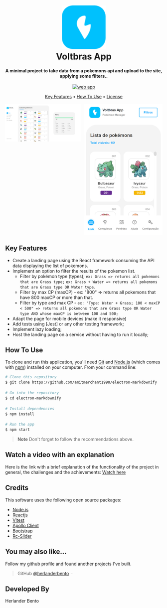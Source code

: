 <h1 align="center">
  <br>
  <a href="#"><img src="./src/assets/images/Voltbras logo@2x.png" alt="Voltbras app" width="140"></a>
  <br>
  Voltbras App
  <br>
</h1>

<h4 align="center">A minimal project to take data from a pokemons api and upload to the site, applying some filters..</h4>

<p align="center">
  <a href="#">
    <img src="https://badge.fury.io/js/electron-markdownify.svg"
         alt="web app">
  </a>
</p>

<p align="center">
  <a href="#key-features">Key Features</a> •
  <a href="#how-to-use">How To Use</a> •
  <a href="#license">License</a>
</p>

<div style="display:grid; grid-template-columns: 1fr 250px; gap:12px;">
 <img src="./src/assets/images/web-app.png"
         alt="web app">
   <img src="./src/assets/images/mobile-app.png"
         alt="mobile app">
</div>

## Key Features

- Create a landing page using the React framework consuming the API data displaying the list of pokemons.
- Implement an option to filter the results of the pokemon list.
  - Filter by pokémon type (types);
    `ex: Grass => returns all pokemons that are Grass type;`
    `ex: Grass + Water => returns all pokemons that are Grass type OR Water type.`
  - Filter by max CP (maxCP) - ex: "800" => returns all pokemons that have 800 maxCP or more than that.
  - Filter by type and max CP - `ex: "Type: Water + Grass; 100 < maxCP < 500" => returns all pokemons that are Grass type OR Water type AND whose maxCP is between 100 and 500;`
- Adapt the page for mobile devices (make it responsive)
- Add tests using [Jest] or any other testing framework;
- Implement lazy loading;
- Host the landing page on a service without having to run it locally;

## How To Use

To clone and run this application, you'll need [Git](https://git-scm.com) and [Node.js](https://nodejs.org/en/download/) (which comes with [npm](http://npmjs.com)) installed on your computer. From your command line:

```bash
# Clone this repository
$ git clone https://github.com/amitmerchant1990/electron-markdownify

# Go into the repository
$ cd electron-markdownify

# Install dependencies
$ npm install

# Run the app
$ npm start
```

> **Note**
> Don't forget to follow the recommendations above.

## Watch a video with an explanation

Here is the link with a brief explanation of the functionality of the project in general, the challenges and the achievements: [Watch here](https://khan.github.io/KaTeX/)

## Credits

This software uses the following open source packages:

- [Node.js](https://nodejs.org/)
- [Reactjs](https://react.dev/)
- [Vitest](https://vitest.dev/)
- [Apollo Client](https://www.apollographql.com/docs/react/)
- [Bootstrap](https://getbootstrap.com/)
- [Rc-Slider](https://www.npmjs.com/package/rc-slider)

## You may also like...

Follow my github profile and found another projects I've built.

> GitHub [@herlanderbento](https://github.com/herlanderbento) &nbsp;&middot;&nbsp;

## Developed By

Herlander Bento
